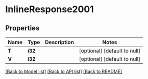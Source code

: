 # InlineResponse2001

## Properties
Name | Type | Description | Notes
------------ | ------------- | ------------- | -------------
**T** | **i32** |  | [optional] [default to null]
**V** | **i32** |  | [optional] [default to null]

[[Back to Model list]](../README.md#documentation-for-models) [[Back to API list]](../README.md#documentation-for-api-endpoints) [[Back to README]](../README.md)


